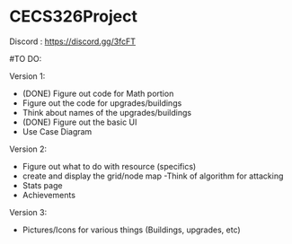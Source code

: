 # CECS326Project

Discord : https://discord.gg/3fcFT


#TO DO:

Version 1:
- (DONE) Figure out code for Math portion
- Figure out the code for upgrades/buildings
- Think about names of the upgrades/buildings
- (DONE) Figure out the basic UI
- Use Case Diagram


Version 2:
- Figure out what to do with resource (specifics)
- create and display the grid/node map
      -Think of algorithm for attacking
- Stats page
- Achievements

Version 3:

- Pictures/Icons for various things (Buildings, upgrades, etc)
